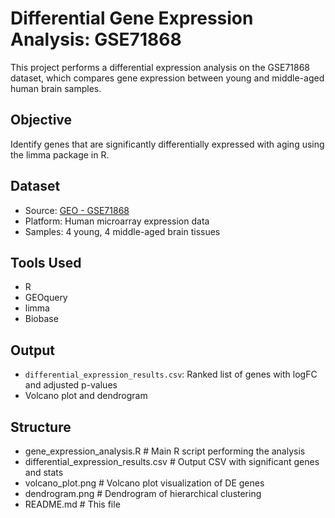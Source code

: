 # Differential Gene Expression Analysis: GSE71868

This project performs a differential expression analysis on the GSE71868 dataset, which compares gene expression between young and middle-aged human brain samples.

## Objective

Identify genes that are significantly differentially expressed with aging using the limma package in R.

## Dataset

- Source: [GEO - GSE71868](https://www.ncbi.nlm.nih.gov/geo/query/acc.cgi?acc=GSE71868)
- Platform: Human microarray expression data
- Samples: 4 young, 4 middle-aged brain tissues

## Tools Used

- R
- GEOquery
- limma
- Biobase

## Output

- `differential_expression_results.csv`: Ranked list of genes with logFC and adjusted p-values
- Volcano plot and dendrogram

## Structure
- gene_expression_analysis.R # Main R script performing the analysis
- differential_expression_results.csv # Output CSV with significant genes and stats
- volcano_plot.png # Volcano plot visualization of DE genes
- dendrogram.png # Dendrogram of hierarchical clustering
- README.md # This file
